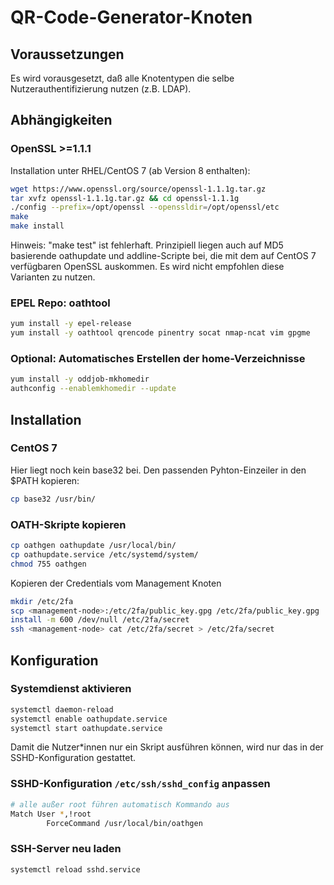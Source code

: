 # QR-Code-Generator-Knoten

## Voraussetzungen

Es wird vorausgesetzt, daß alle Knotentypen die selbe Nutzerauthentifizierung nutzen (z.B. LDAP).

## Abhängigkeiten

### OpenSSL >=1.1.1

Installation unter RHEL/CentOS 7 (ab Version 8 enthalten):

```bash
wget https://www.openssl.org/source/openssl-1.1.1g.tar.gz
tar xvfz openssl-1.1.1g.tar.gz && cd openssl-1.1.1g
./config --prefix=/opt/openssl --openssldir=/opt/openssl/etc
make
make install
```

Hinweis: "make test" ist fehlerhaft. Prinzipiell liegen auch auf MD5 basierende oathupdate und addline-Scripte bei, die mit dem auf CentOS 7 verfügbaren OpenSSL auskommen. Es wird nicht empfohlen diese Varianten zu nutzen.

### EPEL Repo: oathtool

```bash
yum install -y epel-release
yum install -y oathtool qrencode pinentry socat nmap-ncat vim gpgme
```

### Optional: Automatisches Erstellen der home-Verzeichnisse

```bash
yum install -y oddjob-mkhomedir
authconfig --enablemkhomedir --update
```

## Installation

### CentOS 7 

Hier liegt noch kein base32 bei. Den passenden Pyhton-Einzeiler in den $PATH kopieren:

```bash
cp base32 /usr/bin/
```

### OATH-Skripte kopieren

```bash
cp oathgen oathupdate /usr/local/bin/
cp oathupdate.service /etc/systemd/system/
chmod 755 oathgen
```

Kopieren der Credentials vom Management Knoten

```bash
mkdir /etc/2fa
scp <management-node>:/etc/2fa/public_key.gpg /etc/2fa/public_key.gpg
install -m 600 /dev/null /etc/2fa/secret
ssh <management-node> cat /etc/2fa/secret > /etc/2fa/secret
```

## Konfiguration

### Systemdienst aktivieren

```bash
systemctl daemon-reload
systemctl enable oathupdate.service
systemctl start oathupdate.service
```
               
Damit die Nutzer*innen nur ein Skript ausführen können, wird nur das in der SSHD-Konfiguration gestattet.

### SSHD-Konfiguration `/etc/ssh/sshd_config` anpassen

```bash
# alle außer root führen automatisch Kommando aus
Match User *,!root
        ForceCommand /usr/local/bin/oathgen
```

### SSH-Server neu laden

 ```bash
 systemctl reload sshd.service
```




